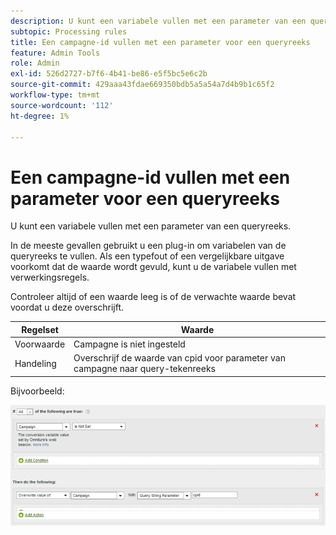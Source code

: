 ```yaml
---
description: U kunt een variabele vullen met een parameter van een queryreeks.
subtopic: Processing rules
title: Een campagne-id vullen met een parameter voor een queryreeks
feature: Admin Tools
role: Admin
exl-id: 526d2727-b7f6-4b41-be86-e5f5bc5e6c2b
source-git-commit: 429aaa43fdae669350bdb5a5a54a7d4b9b1c65f2
workflow-type: tm+mt
source-wordcount: '112'
ht-degree: 1%

---
```


# Een campagne-id vullen met een parameter voor een queryreeks

U kunt een variabele vullen met een parameter van een queryreeks.

In de meeste gevallen gebruikt u een plug-in om variabelen van de queryreeks te vullen. Als een typefout of een vergelijkbare uitgave voorkomt dat de waarde wordt gevuld, kunt u de variabele vullen met verwerkingsregels.

Controleer altijd of een waarde leeg is of de verwachte waarde bevat voordat u deze overschrijft.

| Regelset | Waarde |
|---|---|
| Voorwaarde | Campagne is niet ingesteld |
| Handeling | Overschrijf de waarde van cpid voor parameter van campagne naar query-tekenreeks |

Bijvoorbeeld:

![](assets/set-campaign-conditionally.png)
